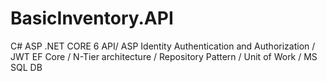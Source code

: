 # BasicInventory.API

C# ASP .NET CORE 6 API/
ASP Identity Authentication and Authorization / JWT 
EF Core /
N-Tier architecture /
Repository Pattern /
Unit of Work /
MS SQL DB 
